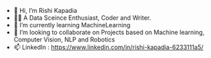 - 👋 Hi, I’m Rishi Kapadia
- 👨‍💻 A Data Sceince Enthusiast, Coder and Writer.
- 🌱 I’m currently learning MachineLearning 
- 💞️ I’m looking to collaborate on Projects based on Machine learning, Computer Vision, NLP and Robotics
- 📫 LinkedIn : https://www.linkedin.com/in/rishi-kapadia-6233111a5/

<!---
Rishi-S-Kapadia/Rishi-S-Kapadia is a ✨ special ✨ repository because its `README.md` (this file) appears on your GitHub profile.
You can click the Preview link to take a look at your changes.
--->
